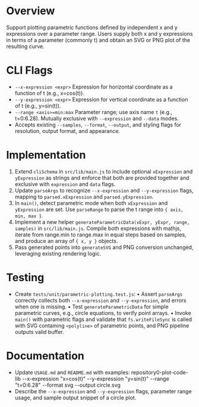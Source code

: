 # Overview
Support plotting parametric functions defined by independent x and y expressions over a parameter range. Users supply both x and y expressions in terms of a parameter (commonly t) and obtain an SVG or PNG plot of the resulting curve.

# CLI Flags
- `--x-expression <expr>`  Expression for horizontal coordinate as a function of t (e.g., x=cos(t)).
- `--y-expression <expr>`  Expression for vertical coordinate as a function of t (e.g., y=sin(t)).
- `--range <axis>=min:max`  Parameter range; use axis name `t` (e.g., t=0:6.28).  Mutually exclusive with `--expression` and `--data` modes.
- Accepts existing `--samples`, `--format`, `--output`, and styling flags for resolution, output format, and appearance.

# Implementation
1. Extend `cliSchema` in `src/lib/main.js` to include optional `xExpression` and `yExpression` as strings and enforce that both are provided together and exclusive with `expression` and `data` flags.
2. Update `parseArgs` to recognize `--x-expression` and `--y-expression` flags, mapping to `parsed.xExpression` and `parsed.yExpression`.
3. In `main()`, detect parametric mode when both `xExpression` and `yExpression` are set. Use `parseRange` to parse the t range into `{ axis, min, max }`.
4. Implement a new helper `generateParametricData(xExpr, yExpr, range, samples)` in `src/lib/main.js`. Compile both expressions with mathjs, iterate from range.min to range.max in equal steps based on samples, and produce an array of `{ x, y }` objects.
5. Pass generated points into `generateSVG` and PNG conversion unchanged, leveraging existing rendering logic.

# Testing
- Create `tests/unit/parametric-plotting.test.js`:
  • Assert `parseArgs` correctly collects both `--x-expression` and `--y-expression`, and errors when one is missing.
  • Test `generateParametricData` for simple parametric curves, e.g., circle equations, to verify point arrays.
  • Invoke `main()` with parametric flags and validate that `fs.writeFileSync` is called with SVG containing `<polyline>` of parametric points, and PNG pipeline outputs valid buffer.

# Documentation
- Update `USAGE.md` and `README.md` with examples:
  repository0-plot-code-lib --x-expression "x=cos(t)" --y-expression "y=sin(t)" --range "t=0:6.28" --format svg --output circle.svg
- Describe the `--x-expression` and `--y-expression` flags, parameter range usage, and sample output snippet of a circle plot.